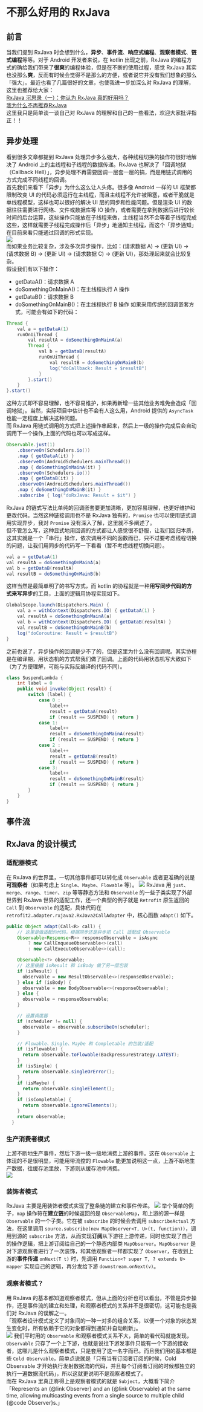 # 不那么好用的 RxJava

## 前言
当我们提到 RxJava 时会想到什么，**异步**、**事件流**、**响应式编程**、**观察者模式**、**链式编程**等等。对于 Android 开发者来说，在 kotlin 出现之前，RxJava 的编程方式的确给我们带来了**很爽**的编程体验，但是在不断的使用过程，感觉 RxJava 其实也没那么**爽**，反而有时候会觉得不是那么的方便，或者说它并没有我们想象的那么「强大」。最近也看了几篇很好的文章，也使我进一步加深么对 RxJava 的理解，这里也推荐给大家：  
[RxJava 沉思录（一）：你认为 RxJava 真的好用吗？](https://juejin.im/post/5b8f536c5188255c352d3528)  
[我为什么不再推荐RxJava](https://juejin.im/post/5cd04b6e51882540e53fdfa2)  
这里我只是简单谈一谈自己对 RxJava 的理解和自己的一些看法，欢迎大家批评指正！！

## 异步处理
看到很多文章都提到 RxJava 处理异步多么强大，各种线程切换的操作符很好地解决了 Android 上的主线程和子线程的数据传递。RxJava 也解决了「回调地狱（Callback Hell）」，异步处理不再需要回调一层套一层的搞，而是用链式调用的方式完成不同线程的回调。  
首先我们来看下「异步」为什么这么让人头疼。很多像 Android 一样的 UI 框架都限制改变 UI 的代码必须运行在主线程，而且主线程不允许被阻塞，或者干脆就是单线程模型，这样也可以很好的解决 UI 层的同步和性能问题。但是渲染 UI 的数据往往需要进行网络、文件或数据库等 IO 操作，或者需要在拿到数据后进行较长时间的后台运算，这些操作只能放在子线程来做，主线程当然不会等着子线程完成这些，这样就需要子线程完成操作后「异步」地通知主线程，而这个「异步通知」在目前来看只能通过回调的形式实现。  
![](./async.png)  
而如果业务比较复杂，涉及多次异步操作，比如：(请求数据 A) -> (更新 UI) -> (请求数据 B) -> (更新 UI) -> (请求数据 C) -> (更新 UI)，那处理起来就会比较复杂。  
假设我们有以下操作：
- getDataA()：请求数据 A
- doSomethingOnMainA()：在主线程执行 A 操作
- getDataB()：请求数据 B
- doSomethingOnMainB()：在主线程执行 B 操作
如果采用传统的回调嵌套方式，可能会有如下的代码：
``` java
Thread {
    val a = getDataA(1)
    runOnUiThread {
        val resultA = doSomethingOnMainA(a)
        Thread {
            val b = getDataB(resultA)
            runOnUiThread {
                val resultB = doSomethingOnMainB(b)
                log("doCallback: Result = $resultB")
            }
        }.start()
    }
}.start()
```
这种方式即不容易理解，也不容易维护，如果再新增一些其他业务难免会造成「回调地狱」。当然，实际项目中估计也不会有人这么用，Android 提供的 `AsyncTask` 也能一定程度上解决这种问题。  
而 RxJava 用链式调用的方式把上述操作串起来，然后上一级的操作完成后会自动调用下一个操作,上面的代码也可以写成这样。
``` java
Observable.just(1)
    .observeOn(Schedulers.io())
    .map { getDataA(it) }
    .observeOn(AndroidSchedulers.mainThread())
    .map { doSomethingOnMainA(it) }
    .observeOn(Schedulers.io())
    .map { getDataB(it) }
    .observeOn(AndroidSchedulers.mainThread())
    .map { doSomethingOnMainB(it) }
    .subscribe { log("doRxJava: Result = $it") }
```
RxJava 的链式写法比单纯的回调嵌套要更加清晰，更加容易理解，也更好维护和更改代码。当然这种链接调用也不是 RxJava 独有的，`Promise` 也可以使用链式调用实现异步，我对 `Promise` 没有深入了解，这里就不多阐述了。  
但不管怎么写，这种显式地用回调的方式都让人感觉很不舒服，让我们回归本质，这其实就是一个「串行」操作，依次调用不同的函数而已，只不过要考虑线程切换的问题，让我们用同步的代码写一下看看（暂不考虑线程切换问题）。
``` java
val a = getDataA(1)
val resultA = doSomethingOnMainA(a)
val b = getDataB(resultA)
val resultB = doSomethingOnMainB(b)
```
这样当然是最简单明了的书写方式，而 kotlin 的协程就是一种**用写同步代码的方式来写异步**的工具，上面的逻辑用协程实现如下。
``` java
GlobalScope.launch(Dispatchers.Main) {
    val a = withContext(Dispatchers.IO) { getDataA(1) }
    val resultA = doSomethingOnMainA(a)
    val b = withContext(Dispatchers.IO) { getDataB(resultA) }
    val resultB = doSomethingOnMainB(b)
    log("doCoroutine: Result = $resultB")
}
```
之前也说了，异步操作的回调是少不了的，但是这里为什么没有回调呢。其实协程是在编译期，用状态机的方式帮我们做了回调。上面的代码用状态机写大致如下（为了方便理解，可能与实际反编译的代码不同）。
``` java
class SuspendLambda {
    int label = 0
    public void invoke(Object result) {
        switch (label) {
            case 0 :
                label++
                result = getDataA(result)
                if (result == SUSPEND) { return }
            case 1:
                label++
                result = doSomethingOnMainA(result)
                if (result == SUSPEND) { return }
            case 2 :
                label++
                result = getDataB(result)
                if (result == SUSPEND) { return }
            case 3:
                label++
                result = doSomethingOnMainB(result)
                if (result == SUSPEND) { return }
        }
    }
}
```

## 事件流


## RxJava 的设计模式

### 适配器模式
在 RxJava 的世界里，一切其他事件都可以转化成 `Observable` 或者更准确的说是**可观察者**（如果考虑上 `Single`、`Maybe`、`Flowable` 等）。
![](./RxJavaAdapter.png)
RxJava 用 `just`、`merge`、`range`、`timer`、`zip` 等等静态方法和 `Observable` 的一些子类实现了外部世界到 RxJava 世界的适配工作，还一个典型的例子就是 `Retrofit` 原生返回的 `Call` 到 `Observable` 的适配，具体代码在 `retrofit2.adapter.rxjava2.RxJava2CallAdapter` 中，核心函数 `adapt()` 如下。
``` java
public Object adapt(Call<R> call) {
    // 这里是做适配的代码，根据同步还是异步把 Call 适配成 Observable
    Observable<Response<R>> responseObservable = isAsync
        ? new CallEnqueueObservable<>(call)
        : new CallExecuteObservable<>(call);

    Observable<?> observable;
    // 这里根据 isResult 和 isBody 做了另一层包装
    if (isResult) {
      observable = new ResultObservable<>(responseObservable);
    } else if (isBody) {
      observable = new BodyObservable<>(responseObservable);
    } else {
      observable = responseObservable;
    }

    // 设置调度器
    if (scheduler != null) {
      observable = observable.subscribeOn(scheduler);
    }

    // Flowable、Single、Maybe 和 Completable 的包装/适配
    if (isFlowable) {
      return observable.toFlowable(BackpressureStrategy.LATEST);
    }
    if (isSingle) {
      return observable.singleOrError();
    }
    if (isMaybe) {
      return observable.singleElement();
    }
    if (isCompletable) {
      return observable.ignoreElements();
    }
    return observable;
  }
```

### 生产消费者模式
上游不断地生产事件，然后下游一级一级地消费上游的事件。这在 `Observable` 上体现的不是很明显，可能用带流控的 `Flowable` 能更加说明这一点，上游不断地生产数据，往缓存池里放，下游则从缓存池中消费。  
![](./ProductorConsumer.png)

### 装饰者模式
RxJava 主要是用装饰者模式实现了整条链的建立和事件传递。
![](./ObservableMap.png)
举个简单的例子，`map` 操作符在**建立链**的时候返回的是 `ObservableMap`，和上游的源一样是 `Observable` 的一个子类。它在被 `subscribe` 的时候会去调用 `subscribeActual` 方法，在这里调用 `source.subscribe(new MapObserver<T, U>(t, function))`，调用到源的 `subscribe` 方法，从而实现**订阅**从下游往上游传递，同时也实现了自己的操作逻辑，把上游订阅给自己的一个静态内部类 `MapObserver`。`MapObserver` 是对下游观察者进行了一次装饰，和其他观察者一样都实现了 `Observer`，在收到上游的**事件传递** `onNext(T t)` 时，先调用 `Function<? super T, ? extends U> mapper` 实现自己的逻辑，再分发给下游 `downstream.onNext(v)`。

### 观察者模式？
用 RxJava 的基本都知道观察者模式，但从上面的分析也可以看出，不管是异步操作，还是事件流的建立和处理，和观察者模式的关系并不是很密切，这可能也是我们对 RxJava 的误解之一。  
「观察者设计模式定义了对象间的一种一对多的组合关系，以便一个对象的状态发生变化时，所有依赖于它的对象都得到通知并自动刷新」。  
![](./Observable.png)
我们平时用的 `Observable` 和观察者模式关系不大，简单的看代码就能发现，`Observable` 只存了一个上下游，也就是说往下游发事件只能有一个下游的接收者，这哪儿是什么观察者模式，只是套用了这一名字而已。而且我们用的基本都是些 `Cold Observable`，简单点说就是「只有当有订阅者订阅的时候，Cold Observable 才开始执行发射数据流的代码，并且每个订阅者订阅的时候都独立的执行一遍数据流代码」，所以这就更说明不是观察者模式了。  
而在 RxJava 里真正称得上是观察者模式的就是 `Subject`，大概看下简介「Represents an {@link Observer} and an {@link Observable} at the same time, allowing multicasting events from a single source to multiple child {@code Observer}s.」
